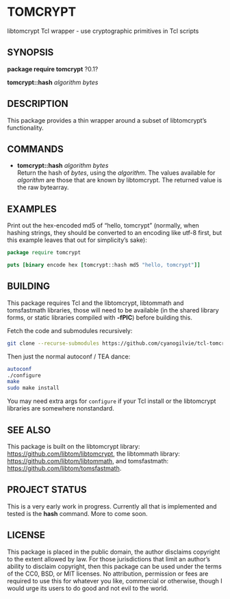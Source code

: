 # TOMCRYPT

libtomcrypt Tcl wrapper - use cryptographic primitives in Tcl scripts

## SYNOPSIS

**package require tomcrypt** ?0.1?

**tomcrypt::hash** *algorithm* *bytes*

## DESCRIPTION

This package provides a thin wrapper around a subset of libtomcrypt’s
functionality.

## COMMANDS

  - **tomcrypt::hash** *algorithm* *bytes*  
    Return the hash of *bytes*, using the *algorithm*. The values
    available for *algorithm* are those that are known by libtomcrypt.
    The returned value is the raw bytearray.

## EXAMPLES

Print out the hex-encoded md5 of “hello, tomcrypt” (normally, when
hashing strings, they should be converted to an encoding like utf-8
first, but this example leaves that out for simplicity’s sake):

``` tcl
package require tomcrypt

puts [binary encode hex [tomcrypt::hash md5 "hello, tomcrypt"]]
```

## BUILDING

This package requires Tcl and the libtomcrypt, libtommath and
tomsfastmath libraries, those will need to be available (in the shared
library forms, or static libraries compiled with **-fPIC**) before
building this.

Fetch the code and submodules recursively:

``` sh
git clone --recurse-submodules https://github.com/cyanogilvie/tcl-tomcrypt
```

Then just the normal autoconf / TEA dance:

``` sh
autoconf
./configure
make
sudo make install
```

You may need extra args for `configure` if your Tcl install or the
libtomcrypt libraries are somewhere nonstandard.

## SEE ALSO

This package is built on the libtomcrypt library:
https://github.com/libtom/libtomcrypt, the libtommath library:
https://github.com/libtom/libtommath, and tomsfastmath:
https://github.com/libtom/tomsfastmath.

## PROJECT STATUS

This is a very early work in progress. Currently all that is implemented
and tested is the **hash** command. More to come soon.

## LICENSE

This package is placed in the public domain, the author disclaims
copyright to the extent allowed by law. For those jurisdictions that
limit an author’s ability to disclaim copyright, then this package can
be used under the terms of the CC0, BSD, or MIT licenses. No
attribution, permission or fees are required to use this for whatever
you like, commercial or otherwise, though I would urge its users to do
good and not evil to the world.
